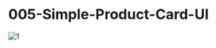 # 005-Simple-Product-Card-UI
![1](https://user-images.githubusercontent.com/73972922/171934713-fde08bfe-9ea1-4faf-ad18-fabe20fd5f03.gif)

